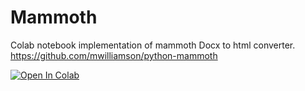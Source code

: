 # Mammoth
Colab notebook implementation of mammoth Docx to html converter. https://github.com/mwilliamson/python-mammoth


[![Open In Colab](https://colab.research.google.com/assets/colab-badge.svg)](https://github.com/rainbirddigital/mammoth/blob/main/Mammoth_docx-html.ipynb)
